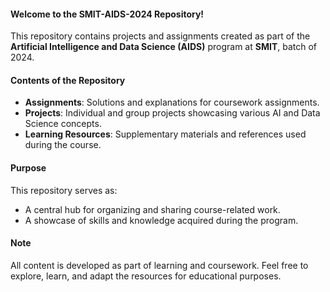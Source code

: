 #### **Welcome to the SMIT-AIDS-2024 Repository!**

This repository contains projects and assignments created as part of the **Artificial Intelligence and Data Science (AIDS)** program at **SMIT**, batch of 2024.


#### **Contents of the Repository**
- **Assignments**: Solutions and explanations for coursework assignments.
- **Projects**: Individual and group projects showcasing various AI and Data Science concepts.
- **Learning Resources**: Supplementary materials and references used during the course.


#### **Purpose**
This repository serves as:
- A central hub for organizing and sharing course-related work.
- A showcase of skills and knowledge acquired during the program.


#### **Note**
All content is developed as part of learning and coursework. Feel free to explore, learn, and adapt the resources for educational purposes.
